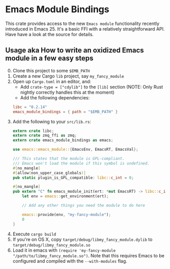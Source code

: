 Emacs Module Bindings
====

This crate provides access to the new `Emacs module` functionality recently
introduced in Emacs 25. It's a basic FFI with a relatively straightforward
API. Have have a look at the source for details.

Usage aka How to write an oxidized Emacs module in a few easy steps
----
0. Clone this project to some `$EMB_PATH`
1. Create a new Cargo `lib` project, say `my_fancy_module`
2. Open up `Cargo.toml` in an editor, and:
   * Add `crate-type = ["cdylib"]` to the `[lib]` section (NOTE: Only
     Rust nightly correctly handles this at the moment)
   * Add the following dependencies:
   ```` toml
   libc = "0.2.14"
   emacs_module_bindings = { path = "$EMB_PATH" }
   ````
3. Add the following to your `src/lib.rs`:
   ```` Rust
   extern crate libc;
   extern crate zmq_ffi as zmq;
   extern crate emacs_module_bindings as emacs;

   use emacs::emacs_module::{EmacsEnv, EmacsRT, EmacsVal};

   /// This states that the module is GPL-compliant.
   /// Emacs won't load the module if this symbol is undefined.
   #[no_mangle]
   #[allow(non_upper_case_globals)]
   pub static plugin_is_GPL_compatible: libc::c_int = 0;

   #[no_mangle]
   pub extern "C" fn emacs_module_init(ert: *mut EmacsRT) -> libc::c_int {
       let env = emacs::get_environment(ert);

       // Add any other things you need the module to do here

       emacs::provide(env, "my-fancy-module");
       0
   }
   ````
4. Execute `cargo build`
5. If you're on OS X, copy `target/debug/libmy_fancy_module.dylib`
    to `target/debug/libmy_fancy_module.so`
6. Load it in emacs with `(require 'my-fancy-module "/path/to/libmy_fancy_module.so")`.
   Note that this requires Emacs to be configured and compiled with
   the `--with-modules` flag.
